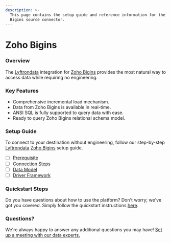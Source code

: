 ```yaml
---
description: >-
  This page contains the setup guide and reference information for the Zoho
  Bigins source connector.
---
```


# Zoho Bigins

### Overview

The [Lyftrondata](https://www.lyftrondata.com/) integration for [Zoho Bigins](https://www.lyftrondata.com/integration/commerce-analytics/zoho-bigins/) provides the most natural way to access data while requiring no engineering.

### Key Features

* Comprehensive incremental load mechanism.
* Data from Zoho Bigins is available in real-time.
* ANSI SQL is fully supported to query data with ease.
* Ready to query Zoho Bigins relational schema model.

### Setup Guide

To connect to your destination without engineering, follow our step-by-step [Lyftrondata](https://www.lyftrondata.com/) [Zoho Bigins](https://www.lyftrondata.com/integration/commerce-analytics/zoho-bigins/) setup guide.

* [ ] [Prerequisite](prerequisite.md)
* [ ] [Connection Steps](connection-steps.md)
* [ ] [Data Model](data-model/erd.md)
* [ ] [Driver Framework](driver-framework/)

### Quickstart Steps

Do you have questions about how to use the platform? Don't worry; we've got you covered. Simply follow the quickstart instructions [here](./).

### Questions? <a href="#questions" id="questions"></a>

We're always happy to answer any additional questions you may have! [Set up a meeting with our data experts.](https://www.lyftrondata.com/book-a-meeting/)
